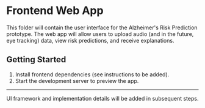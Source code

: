 # Frontend Web App

This folder will contain the user interface for the Alzheimer's Risk Prediction prototype. The web app will allow users to upload audio (and in the future, eye tracking) data, view risk predictions, and receive explanations.

## Getting Started

1. Install frontend dependencies (see instructions to be added).
2. Start the development server to preview the app.

---

UI framework and implementation details will be added in subsequent steps.